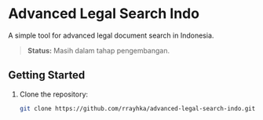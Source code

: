# Advanced Legal Search Indo

A simple tool for advanced legal document search in Indonesia.

> **Status:** Masih dalam tahap pengembangan.

## Getting Started

1. Clone the repository:
    ```bash
    git clone https://github.com/rrayhka/advanced-legal-search-indo.git
    ```